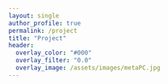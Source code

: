 ```yaml
---
layout: single
author_profile: true
permalink: /project
title: "Project"
header:
  overlay_color: "#000"
  overlay_filter: "0.0"
  overlay_image: /assets/images/metaPC.jpg
---
```

